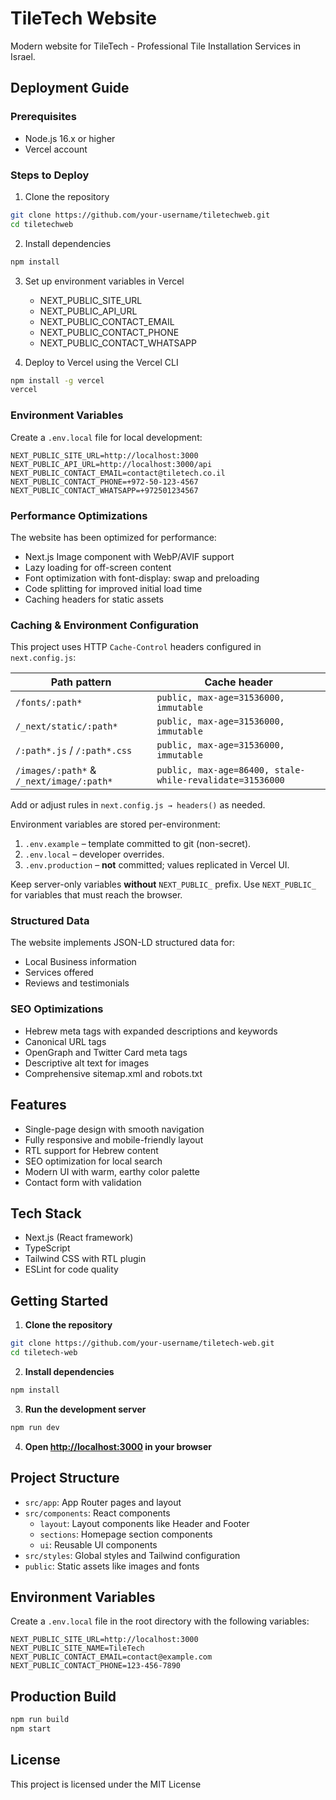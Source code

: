 # TileTech Website

Modern website for TileTech - Professional Tile Installation Services in Israel.

## Deployment Guide

### Prerequisites
- Node.js 16.x or higher
- Vercel account

### Steps to Deploy

1. Clone the repository
```bash
git clone https://github.com/your-username/tiletechweb.git
cd tiletechweb
```

2. Install dependencies
```bash
npm install
```

3. Set up environment variables in Vercel
   - NEXT_PUBLIC_SITE_URL
   - NEXT_PUBLIC_API_URL
   - NEXT_PUBLIC_CONTACT_EMAIL
   - NEXT_PUBLIC_CONTACT_PHONE
   - NEXT_PUBLIC_CONTACT_WHATSAPP

4. Deploy to Vercel using the Vercel CLI
```bash
npm install -g vercel
vercel
```

### Environment Variables

Create a `.env.local` file for local development:
```
NEXT_PUBLIC_SITE_URL=http://localhost:3000
NEXT_PUBLIC_API_URL=http://localhost:3000/api
NEXT_PUBLIC_CONTACT_EMAIL=contact@tiletech.co.il
NEXT_PUBLIC_CONTACT_PHONE=+972-50-123-4567
NEXT_PUBLIC_CONTACT_WHATSAPP=+972501234567
```

### Performance Optimizations

The website has been optimized for performance:
- Next.js Image component with WebP/AVIF support
- Lazy loading for off-screen content
- Font optimization with font-display: swap and preloading
- Code splitting for improved initial load time
- Caching headers for static assets

### Caching & Environment Configuration

This project uses HTTP `Cache-Control` headers configured in `next.config.js`:

| Path pattern | Cache header |
|--------------|--------------|
| `/fonts/:path*` | `public, max-age=31536000, immutable` |
| `/_next/static/:path*` | `public, max-age=31536000, immutable` |
| `/:path*.js` / `/:path*.css` | `public, max-age=31536000, immutable` |
| `/images/:path*` & `/_next/image/:path*` | `public, max-age=86400, stale-while-revalidate=31536000` |

Add or adjust rules in `next.config.js → headers()` as needed.

Environment variables are stored per-environment:

1. `.env.example` – template committed to git (non-secret).
2. `.env.local` – developer overrides.
3. `.env.production` – **not** committed; values replicated in Vercel UI.

Keep server-only variables **without** `NEXT_PUBLIC_` prefix. Use `NEXT_PUBLIC_` for variables that must reach the browser.

### Structured Data

The website implements JSON-LD structured data for:
- Local Business information
- Services offered
- Reviews and testimonials

### SEO Optimizations

- Hebrew meta tags with expanded descriptions and keywords
- Canonical URL tags
- OpenGraph and Twitter Card meta tags
- Descriptive alt text for images
- Comprehensive sitemap.xml and robots.txt

## Features

- Single-page design with smooth navigation
- Fully responsive and mobile-friendly layout
- RTL support for Hebrew content
- SEO optimization for local search
- Modern UI with warm, earthy color palette
- Contact form with validation

## Tech Stack

- Next.js (React framework)
- TypeScript
- Tailwind CSS with RTL plugin
- ESLint for code quality

## Getting Started

1. **Clone the repository**

```bash
git clone https://github.com/your-username/tiletech-web.git
cd tiletech-web
```

2. **Install dependencies**

```bash
npm install
```

3. **Run the development server**

```bash
npm run dev
```

4. **Open [http://localhost:3000](http://localhost:3000) in your browser**

## Project Structure

- `src/app`: App Router pages and layout
- `src/components`: React components
  - `layout`: Layout components like Header and Footer
  - `sections`: Homepage section components
  - `ui`: Reusable UI components
- `src/styles`: Global styles and Tailwind configuration
- `public`: Static assets like images and fonts

## Environment Variables

Create a `.env.local` file in the root directory with the following variables:

```
NEXT_PUBLIC_SITE_URL=http://localhost:3000
NEXT_PUBLIC_SITE_NAME=TileTech
NEXT_PUBLIC_CONTACT_EMAIL=contact@example.com
NEXT_PUBLIC_CONTACT_PHONE=123-456-7890
```

## Production Build

```bash
npm run build
npm start
```

## License

This project is licensed under the MIT License 